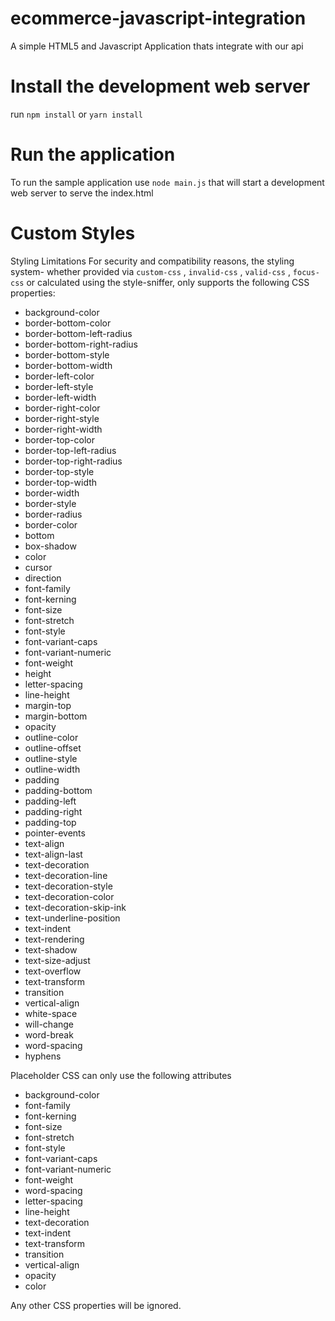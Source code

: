 # ecommerce-javascript-integration
A simple HTML5 and Javascript Application thats integrate with our api

# Install the development web server
run <code>npm install</code> or <code>yarn install</code>

# Run the application
To run the sample application use <code>node main.js</code> that will start a development web server to serve the index.html

# Custom Styles
Styling Limitations
For security and compatibility reasons, the styling system- whether provided via
<code>custom-css</code>
,
<code>invalid-css</code>
,
<code>valid-css</code>
,
<code>focus-css</code>
or calculated using the style-sniffer, only supports the following CSS properties:

<ul>
    <li>background-color</li>
    <li>border-bottom-color</li>
    <li>border-bottom-left-radius</li>
    <li>border-bottom-right-radius</li>
    <li>border-bottom-style</li>
    <li>border-bottom-width</li>
    <li>border-left-color</li>
    <li>border-left-style</li>
    <li>border-left-width</li>
    <li>border-right-color</li>
    <li>border-right-style</li>
    <li>border-right-width</li>
    <li>border-top-color</li>
    <li>border-top-left-radius</li>
    <li>border-top-right-radius</li>
    <li>border-top-style</li>
    <li>border-top-width</li>
    <li>border-width</li>
    <li>border-style</li>
    <li>border-radius</li>
    <li>border-color</li>
    <li>bottom</li>
    <li>box-shadow</li>
    <li>color</li>
    <li>cursor</li>
    <li>direction</li>
    <li>font-family</li>
    <li>font-kerning</li>
    <li>font-size</li>
    <li>font-stretch</li>
    <li>font-style</li>
    <li>font-variant-caps</li>
    <li>font-variant-numeric</li>
    <li>font-weight</li>
    <li>height</li>
    <li>letter-spacing</li>
    <li>line-height</li>
    <li>margin-top</li>
    <li>margin-bottom</li>
    <li>opacity</li>
    <li>outline-color</li>
    <li>outline-offset</li>
    <li>outline-style</li>
    <li>outline-width</li>
    <li>padding</li>
    <li>padding-bottom</li>
    <li>padding-left</li>
    <li>padding-right</li>
    <li>padding-top</li>
    <li>pointer-events</li>
    <li>text-align</li>
    <li>text-align-last</li>
    <li>text-decoration</li>
    <li>text-decoration-line</li>
    <li>text-decoration-style</li>
    <li>text-decoration-color</li>
    <li>text-decoration-skip-ink</li>
    <li>text-underline-position</li>
    <li>text-indent</li>
    <li>text-rendering</li>
    <li>text-shadow</li>
    <li>text-size-adjust</li>
    <li>text-overflow</li>
    <li>text-transform</li>
    <li>transition</li>
    <li>vertical-align</li>
    <li>white-space</li>
    <li>will-change</li>
    <li>word-break</li>
    <li>word-spacing</li>
    <li>hyphens</li>
</ul>

Placeholder CSS can only use the following attributes

<ul>
    <li>background-color</li>
    <li>font-family</li>
    <li>font-kerning</li>
    <li>font-size</li>
    <li>font-stretch</li>
    <li>font-style</li>
    <li>font-variant-caps</li>
    <li>font-variant-numeric</li>
    <li>font-weight</li>
    <li>word-spacing</li>
    <li>letter-spacing</li>
    <li>line-height</li>
    <li>text-decoration</li>
    <li>text-indent</li>
    <li>text-transform</li>
    <li>transition</li>
    <li>vertical-align</li>
    <li>opacity</li>
    <li>color</li>
</ul>

Any other CSS properties will be ignored.
